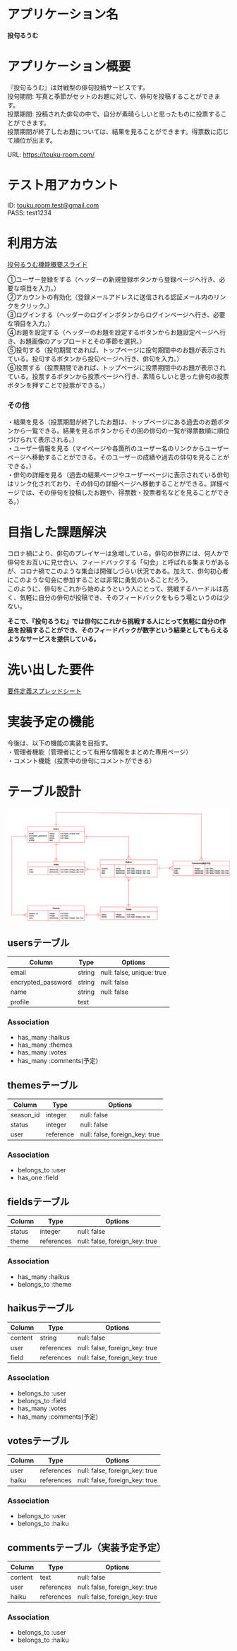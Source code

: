 # アプリケーション名
**投句るうむ**

# アプリケーション概要
『投句るうむ』は対戦型の俳句投稿サービスです。  
投句期間: 写真と季節がセットのお題に対して、俳句を投稿することができます。  
投票期間: 投稿された俳句の中で、自分が素晴らしいと思ったものに投票することができます。  
投票期間が終了したお題については、結果を見ることができます。得票数に応じて順位が出ます。  

URL: https://touku-room.com/

# テスト用アカウント
ID: touku.room.test@gmail.com  
PASS: test1234

# 利用方法
[投句るうむ機能概要スライド](https://docs.google.com/presentation/d/1hOoPpfcBApStu8-wBh4mNlnXdJLegyX74tpwm7uOoU0/edit?usp=sharing        "要件定義")  

①ユーザー登録をする（ヘッダーの新規登録ボタンから登録ページへ行き、必要な項目を入力。）  
②アカウントの有効化（登録メールアドレスに送信される認証メール内のリンクをクリック。）  
③ログインする（ヘッダーのログインボタンからログインページへ行き、必要な項目を入力。）  
④お題を設定する（ヘッダーのお題を設定するボタンからお題設定ページへ行き、お題画像のアップロードとその季節を選択。）  
⑤投句する（投句期間であれば、トップページに投句期間中のお題が表示されている。投句するボタンから投句ページへ行き、俳句を入力。）  
⑥投票する（投票期間であれば、トップページに投票期間中のお題が表示されている。投票するボタンから投票ページへ行き、素晴らしいと思った俳句の投票ボタンを押すことで投票ができる。）  
### その他
・結果を見る（投票期間が終了したお題は、トップページにある過去のお題ボタンから一覧できる。結果を見るボタンからその回の俳句の一覧が得票数順に順位づけられて表示される。）  
・ユーザー情報を見る（マイページや各箇所のユーザー名のリンクからユーザーページへ移動することができる。そのユーザーの成績や過去の俳句を見ることができる。）  
・俳句の詳細を見る（過去の結果ページやユーザーページに表示されている俳句はリンク化されており、その俳句の詳細ページへ移動することができる。詳細ページでは、その俳句を投稿したお題や、得票数・投票者名などを見ることができる。）  

# 目指した課題解決
コロナ禍により、俳句のプレイヤーは急増している。俳句の世界には、何人かで俳句をお互いに見せ合い、フィードバックする「句会」と呼ばれる集まりがあるが、コロナ禍でこのような集会は開催しづらい状況である。加えて、俳句初心者にこのような句会に参加することは非常に勇気のいることだろう。  
このように、俳句をこれから始めようという人にとって、挑戦するハードルは高く、気軽に自分の俳句が投稿でき、そのフィードバックをもらう場というのは少ない。  

**そこで、『投句るうむ』では俳句にこれから挑戦する人にとって気軽に自分の作品を投稿することができ、そのフィードバックが数字という結果としてもらえるようなサービスを提供している。**

# 洗い出した要件
[要件定義スプレッドシート](https://docs.google.com/spreadsheets/d/1KQRa4HPwoEzPg6gO84gpaHpEYKrYwpB3m2gBWF8NJL4/edit?usp=sharing        "要件定義")

# 実装予定の機能
今後は、以下の機能の実装を目指す。  
・管理者機能（管理者にとって有用な情報をまとめた専用ページ）  
・コメント機能（投票中の俳句にコメントができる）

# テーブル設計

![ER図](/public/images/touku-room.png)

## usersテーブル
| Column             | Type       | Options                        |
| ------------------ | ---------- | ------------------------------ |
| email              | string     | null: false, unique: true      |
| encrypted_password | string     | null: false                    |
| name               | string     | null: false                    |
| profile            | text       |                                |


### Association
- has_many :haikus
- has_many :themes
- has_many :votes
- has_many :comments(予定)

## themesテーブル
| Column             | Type       | Options                        |
| ------------------ | ---------- | ------------------------------ |
| season_id          | integer    | null: false                    |
| status             | integer    | null: false                    |
| user               | reference  | null: false, foreign_key: true |

### Association
- belongs_to :user
- has_one :field

## fieldsテーブル
| Column             | Type       | Options                        |
| ------------------ | ---------- | ------------------------------ |
| status             | integer    | null: false                    |
| theme              | references | null: false, foreign_key: true |

### Association
- has_many :haikus
- belongs_to :theme

## haikusテーブル
| Column             | Type       | Options                        |
| ------------------ | ---------- | ------------------------------ |
| content            | string     | null: false                    |
| user               | references | null: false, foreign_key: true |
| field              | references | null: false, foreign_key: true |

### Association
- belongs_to :user
- belongs_to :field
- has_many :votes
- has_many :comments(予定)

## votesテーブル
| Column             | Type       | Options                        |
| ------------------ | ---------- | ------------------------------ |
| user               | references | null: false, foreign_key: true |
| haiku              | references | null: false, foreign_key: true |

### Association
- belongs_to :user
- belongs_to :haiku

## commentsテーブル（実装予定予定）
| Column             | Type       | Options                        |
| ------------------ | ---------- | ------------------------------ |
| content            | text       | null: false                    |
| user               | references | null: false, foreign_key: true |
| haiku              | references | null: false, foreign_key: true |

### Association
- belongs_to :user
- belongs_to :haiku